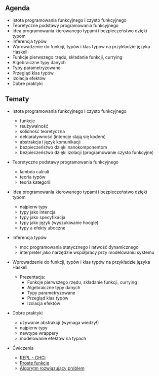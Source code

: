 ## Agenda

- Istota programowania funkcyjnego i czysto funkcyjnego
- Teoretyczne podstawy programowania funkcyjnego
- Idea programowania kierowanego typami i bezpieczeństwo dzięki typom
- Inferencja typów
- Wprowadzenie do funkcji, typów i klas typów na przykładzie języka Haskell
- Funkcje pierwszego rzędu, składanie funkcji, currying
- Algebraiczne typy danych
- Typy parametryzowane
- Przegląd klas typów
- Izolacja efektów
- Dobre praktyki

## Tematy

- Istota programowania funkcyjnego i czysto funkcyjnego
  - funkcje
  - reużywalność
  - solidność teoretyczna
  - deklaratywność (intencje stają się kodem)
  - abstrakcja i język komunikacji
  - bezpieczeństwo dzięki nanokomponentom
  - bezpieczeństwo dzięki izolacji (programowanie czysto funkcyjne)

- Teoretyczne podstawy programowania funkcyjnego
  - lambda calculi
  - teoria typów
  - teoria kategorii

- Idea programowania kierowanego typami i bezpieczeństwo dzięki typom
  - najpierw typy
  - typy jako intencja
  - typy jako specyfikacja
  - typy jako język (wyszukiwanie hoogle)
  - typy a efekty uboczne

- Inferencja typów
  - moc programowania statycznego i łatwość dynamicznego
  - interpreter jako narzędzie współpracy przy modelowaniu systemu

- Wprowadzenie do funkcji, typów i klas typów na przykładzie języka Haskell
  - Prezentacja:
    - Funkcje pierwszego rzędu, składanie funkcji, currying
    - Algebraiczne typy danych
    - Typy parametryzowane
    - Przegląd klas typów
    - Izolacja efektów

- Dobre praktyki
  - używanie abstrakcji (wymaga wiedzy!)
  - najpierw typy
  - newtype wrappery
  - modelowanie efektów na typach

- Ćwiczenia
  - [REPL - GHCi](GHCi.md)
  - [Proste funkcje](Simple.md)
  - [Algorytm rozwiązujący problem](Algo.md)
